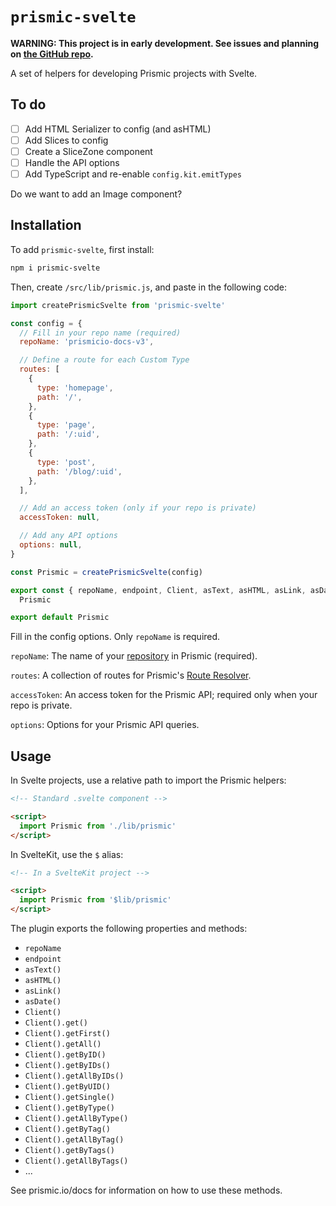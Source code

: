 # `prismic-svelte`

**WARNING: This project is in early development. See issues and planning on [the GitHub repo](https://github.com/samlfair/prismic-svelte).**

A set of helpers for developing Prismic projects with Svelte.

## To do

- [ ] Add HTML Serializer to config (and asHTML)
- [ ] Add Slices to config
- [ ] Create a SliceZone component
- [ ] Handle the API options
- [ ] Add TypeScript and re-enable `config.kit.emitTypes`

Do we want to add an Image component?

## Installation

To add `prismic-svelte`, first install:

```bash
npm i prismic-svelte
```

Then, create `/src/lib/prismic.js`, and paste in the following code:

```js
import createPrismicSvelte from 'prismic-svelte'

const config = {
  // Fill in your repo name (required)
  repoName: 'prismicio-docs-v3',

  // Define a route for each Custom Type
  routes: [
    {
      type: 'homepage',
      path: '/',
    },
    {
      type: 'page',
      path: '/:uid',
    },
    {
      type: 'post',
      path: '/blog/:uid',
    },
  ],

  // Add an access token (only if your repo is private)
  accessToken: null,

  // Add any API options
  options: null,
}

const Prismic = createPrismicSvelte(config)

export const { repoName, endpoint, Client, asText, asHTML, asLink, asDate } =
  Prismic

export default Prismic
```

Fill in the config options. Only `repoName` is required.

`repoName`: The name of your [repository](https://prismic.io/docs/core-concepts/what-is-a-repo) in Prismic (required).

`routes`: A collection of routes for Prismic's [Route Resolver](https://prismic.io/docs/core-concepts/link-resolver-route-resolver).

`accessToken`: An access token for the Prismic API; required only when your repo is private.

`options`: Options for your Prismic API queries.

## Usage

In Svelte projects, use a relative path to import the Prismic helpers:

```html
<!-- Standard .svelte component -->

<script>
  import Prismic from './lib/prismic'
</script>
```

In SvelteKit, use the `$` alias:

```html
<!-- In a SvelteKit project -->

<script>
  import Prismic from '$lib/prismic'
</script>
```

The plugin exports the following properties and methods:

- `repoName`
- `endpoint`
- `asText()`
- `asHTML()`
- `asLink()`
- `asDate()`
- `Client()`
- `Client().get()`
- `Client().getFirst()`
- `Client().getAll()`
- `Client().getByID()`
- `Client().getByIDs()`
- `Client().getAllByIDs()`
- `Client().getByUID()`
- `Client().getSingle()`
- `Client().getByType()`
- `Client().getAllByType()`
- `Client().getByTag()`
- `Client().getAllByTag()`
- `Client().getByTags()`
- `Client().getAllByTags()`
- ...

See prismic.io/docs for information on how to use these methods.
